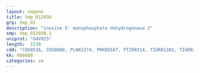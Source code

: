 ```yaml
---
layout: smgene
title: Smp_012930
grp: Smp_01
description: "inosine 5' monophosphate dehydrogenase 2"
smp: Smp_012930.1
uniprot: "G4V9I5"
length:  1530
cdd: "COG0516, COG0800, PLN02274, PRK05567, PTZ00314, TIGR01302, TIGR03966, cd00381, cd04602, cl15354, cl21457, pfam00478, pfam00571, pfam00977, smart00116"
kk: K00088
categories: sm
---
```

